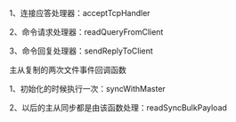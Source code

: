 1、连接应答处理器：acceptTcpHandler

2、命令请求处理器：readQueryFromClient

3、命令回复处理器：sendReplyToClient

主从复制的两次文件事件回调函数

1、初始化的时候执行一次：syncWithMaster

2、以后的主从同步都是由该函数处理：readSyncBulkPayload